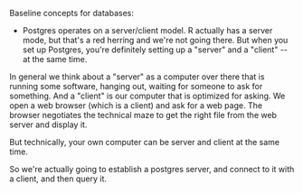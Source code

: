 

Baseline concepts for databases:

* Postgres operates on a server/client model. R actually has a server mode, but that's a red herring and we're not going there. But when you set up Postgres, you're definitely setting up a "server" and a "client" -- at the same time.

In general we think about a "server" as a computer over there that is running some software, hanging out, waiting for someone to ask for something. And a "client" is our computer that is optimized for asking. We open a web browser (which is a client) and ask for a web page. The browser negotiates the technical maze to get the right file from the web server and display it.

But technically, your own computer can be server and client at the same time.

So we're actually going to establish a postgres server, and connect to it with a client, and then query it.  
